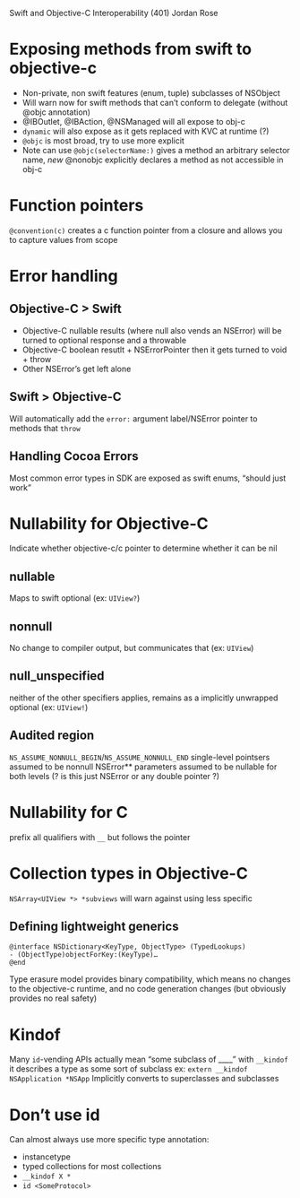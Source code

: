 Swift and Objective-C Interoperability (401)
Jordan Rose

# Exposing methods from swift to objective-c
- Non-private, non swift features (enum, tuple) subclasses of NSObject
- Will warn now for swift methods that can’t conform to delegate (without @objc annotation)
- @IBOutlet, @IBAction, @NSManaged will all expose to obj-c
- `dynamic` will also expose as it gets replaced with KVC at runtime (?)
- `@objc` is most broad, try to use more explicit
- Note can use `@objc(selectorName:)` gives a method an arbitrary selector name, *new* @nonobjc explicitly declares a method as not accessible in obj-c
# Function pointers
`@convention(c)` creates a c function pointer from a closure and allows you to capture values from scope
# Error handling
## Objective-C > Swift
- Objective-C nullable results (where null also vends an NSError) will be turned to optional response and a throwable
- Objective-C boolean resutlt + NSErrorPointer then it gets turned to void + throw
- Other NSError’s get left alone
## Swift > Objective-C
Will automatically add the `error:` argument label/NSError pointer to methods that `throw`
## Handling Cocoa Errors
Most common error types in SDK are exposed as swift enums, “should just work”
# Nullability for Objective-C
Indicate whether objective-c/c pointer to determine whether it can be nil
## nullable
Maps to swift optional (ex: `UIView?`)
## nonnull
No change to compiler output, but communicates that (ex: `UIView`)
## null_unspecified
neither of the other specifiers applies, remains as a implicitly  unwrapped optional (ex: `UIView!`) 
## Audited region
`NS_ASSUME_NONNULL_BEGIN`/`NS_ASSUME_NONNULL_END`
single-level pointsers assumed to be nonnull
NSError** parameters assumed to be nullable for both levels (? is this just NSError or any double pointer ?)
# Nullability for C
prefix all qualifiers with `__` but follows the pointer
# Collection types in Objective-C
`NSArray<UIView *> *subviews` will warn against using less specific 
## Defining lightweight generics
```
@interface NSDictionary<KeyType, ObjectType> (TypedLookups)
- (ObjectType)objectForKey:(KeyType)…
@end
```
Type erasure model provides binary compatibility, which means no changes to the objective-c runtime, and no code generation changes (but obviously provides no real safety)
# Kindof
Many `id`-vending APIs actually mean “some subclass of ____”
with `__kindof` it describes a type as some sort of subclass
ex: `extern __kindof NSApplication *NSApp`
Implicitly converts to superclasses and subclasses
# Don’t use id
Can almost always use more specific type annotation:
- instancetype
- typed collections for most collections
- `__kindof X *`
- `id <SomeProtocol>`